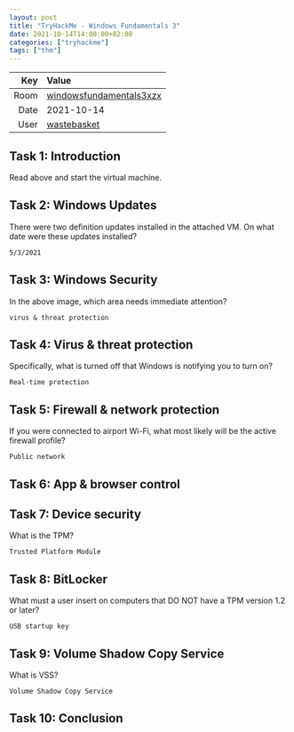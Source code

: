 ```yaml
---
layout: post
title: "TryHackMe - Windows Fundamentals 3"
date: 2021-10-14T14:00:00+02:00
categories: ["tryhackme"]
tags: ["thm"]
---
```


| Key   | Value
| ----: | :--------
| Room  | [windowsfundamentals3xzx](https://tryhackme.com/room/windowsfundamentals3xzx)
| Date  | 2021-10-14
| User  | [wastebasket](https://tryhackme.com/p/wastebasket)

## Task 1: Introduction

Read above and start the virtual machine. 

## Task 2: Windows Updates 

There were two definition updates installed in the attached VM. On what date were these updates installed? 

`5/3/2021`

## Task 3: Windows Security

In the above image, which area needs immediate attention?

`virus & threat protection`

## Task 4: Virus & threat protection 

Specifically, what is turned off that Windows is notifying you to turn on? 

`Real-time protection`

## Task 5: Firewall & network protection 

If you were connected to airport Wi-Fi, what most likely will be the active firewall profile?

`Public network`

## Task 6: App & browser control 

## Task 7: Device security 

What is the TPM? 

`Trusted Platform Module`

## Task 8: BitLocker 

What must a user insert on computers that DO NOT have a TPM version 1.2 or later? 

`USB startup key`

## Task 9: Volume Shadow Copy Service 

What is VSS?

`Volume Shadow Copy Service`

## Task 10: Conclusion 
